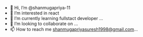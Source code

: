 - 👋 Hi, I’m @shanmugapriya-11
- 👀 I’m interested in react
- 🌱 I’m currently learning fullstact developer ...
- 💞️ I’m looking to collaborate on ...
- 📫 How to reach me shanmugapriyasuresh1998@gmail.com...

<!---
shanmugapriya-11/shanmugapriya-11 is a ✨ special ✨ repository because its `README.md` (this file) appears on your GitHub profile.
You can click the Preview link to take a look at your changes.
--->
